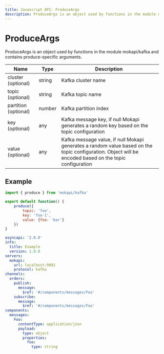 ```yaml
---
title: Javascript API: ProduceArgs
description: ProduceArgs is an object used by functions in the module mokapi/kafka
---
```

# ProduceArgs

ProduceArgs is an object used by functions in the module mokapi/kafka 
and contains produce-specific arguments.

| Name                 | Type   | Description                                                                                                                                            |
|----------------------|--------|--------------------------------------------------------------------------------------------------------------------------------------------------------|
| cluster (optional)   | string | Kafka cluster name                                                                                                                                     |
| topic (optional)     | string | Kafka topic name                                                                                                                                       |
| partition (optional) | number | Kafka partition index                                                                                                                                  |
| key (optional)       | any    | Kafka message key, if null Mokapi generates a random key based on the topic configuration                                                              |
| value (optional)     | any    | Kafka message value, if null Mokapi generates a random value based on the topic configuration. Object will be encoded based on the topic configuration |

## Example

```javascript tab=kafka.js
import { produce } from 'mokapi/kafka'

export default function() {
    produce({
        topic: 'foo',
        key: 'foo-1',
        value: {foo: 'bar'}
    })
}
```

```yaml tab=kafka.yaml
asyncapi: '2.0.0'
info:
  title: Example
  version: 1.0.0
servers:
  mokapi:
    url: localhost:9092
    protocol: kafka
channels:
  orders:
    publish:
      message:
        $ref: '#/components/messages/Foo'
    subscribe:
      message:
        $ref: '#/components/messages/Foo'
components:
  messages:
    Foo:
      contentType: application/json
      payload:
        type: object
        properties:
          foo:
            type: string
```